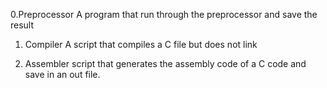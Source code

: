 0.Preprocessor
	A program that run through the preprocessor and save the result

1. Compiler
	A script that compiles a C file but does not link

2. Assembler
	script that generates the assembly code of a C code and save in an out file.

